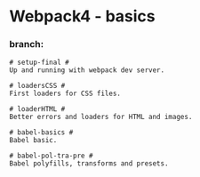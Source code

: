 # Webpack4 - basics

### branch:

```
# setup-final #
Up and running with webpack dev server.
``` 
```
# loadersCSS #
First loaders for CSS files.
``` 
```
# loaderHTML #
Better errors and loaders for HTML and images.
``` 
```
# babel-basics #
Babel basic.
``` 
```
# babel-pol-tra-pre #
Babel polyfills, transforms and presets.
``` 
